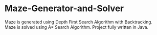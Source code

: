 # Maze-Generator-and-Solver
Maze is generated using Depth First Search Algorithm with Backtracking.
Maze is solved using A* Search Algorithm.
Project fully written in Java.
